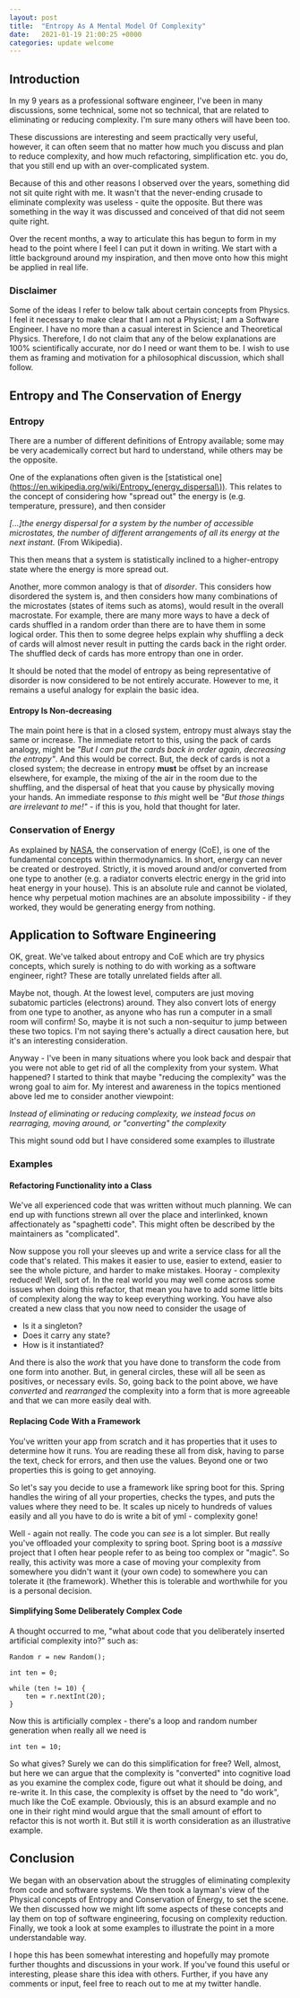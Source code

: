 ```yaml
---
layout: post
title:  "Entropy As A Mental Model Of Complexity"
date:   2021-01-19 21:00:25 +0000
categories: update welcome
---
```

## Introduction
In my 9 years as a professional software engineer, I've been in many discussions, some technical, some not so technical,
that are related to eliminating or reducing complexity. I'm sure many others will have been too.

These discussions are interesting and seem practically very useful, however, it can often seem that no matter
how much you discuss and plan to reduce complexity, and how much refactoring, simplification etc. you do, that you still
end up with an over-complicated system.

Because of this and other reasons I observed over the years, something did not sit quite right with me. It wasn't that
the never-ending crusade to eliminate complexity was useless - quite the opposite. But there was something in the way it was discussed
and conceived of that did not seem quite right.

Over the recent months, a way to articulate this has begun to form in my head to the point where I feel I can put it down in writing.
We start with a little background around my inspiration, and then move onto how this might be applied in real life.

### Disclaimer
Some of the ideas I refer to below talk about certain concepts from Physics. I feel it necessary to make clear that I am
not a Physicist; I am a Software Engineer. I have no more than a casual interest in Science and Theoretical Physics. Therefore,
I do not claim that any of the below explanations are 100% scientifically accurate, nor do I need or want them to be. I wish to use them
as framing and motivation for a philosophical discussion, which shall follow.

## Entropy and The Conservation of Energy

### Entropy
There are a number of different definitions of Entropy available; some may be very academically correct but hard to understand,
while others may be the opposite.

One of the explanations often given is the [statistical one](https://en.wikipedia.org/wiki/Entropy_(energy_dispersal\)).
This relates to the concept of considering how "spread out" the energy is (e.g. temperature, pressure), and then consider

*[...]the energy dispersal for a system by the number of accessible microstates, the number of different arrangements
of all its energy at the next instant.* (From Wikipedia).

This then means that a system is statistically inclined to a higher-entropy state where the energy is more spread out.

Another, more common analogy is that of *disorder*. This considers how disordered the system is, and then considers how many
combinations of the microstates (states of items such as atoms), would result in the overall macrostate. For example, 
there are many more ways to have a deck of cards shuffled in a random order than there are to have them in some logical order.
This then to some degree helps explain why shuffling a deck of cards will almost never result in putting the cards back in the right order.
The shuffled deck of cards has more entropy than one in order.

It should be noted that the model of entropy as being representative of disorder is now considered to be not entirely accurate.
However to me, it remains a useful analogy for explain the basic idea.

#### Entropy Is Non-decreasing
The main point here is that in a closed system, entropy must always stay the same or increase. The immediate retort to this,
using the pack of cards analogy, might be *"But I can put the cards back in order again, decreasing the entropy"*. And this would be correct.
But, the deck of cards is not a closed system; the decrease in entropy **must** be offset by an increase elsewhere, for example,
the mixing of the air in the room due to the shuffling, and the dispersal of heat that you cause by physically moving your hands.
An immediate response to *this* might well be *"But those things are irrelevant to me!"* - if this is you, hold that thought for later.

### Conservation of Energy
As explained by [NASA](https://www.grc.nasa.gov/WWW/K-12/airplane/thermo1f.html), the conservation of energy (CoE), is one
of the fundamental concepts within thermodynamics. In short, energy can never be created or destroyed. Strictly, it is moved around
and/or converted from one type to another (e.g. a radiator converts electric energy in the grid into heat energy in your house).
This is an absolute rule and cannot be violated, hence why perpetual motion machines are an absolute impossibility - if
they worked, they would be generating energy from nothing.

## Application to Software Engineering
OK, great. We've talked about entropy and CoE which are try physics concepts, which surely is nothing to do with working as a
software engineer, right? These are totally unrelated fields after all.

Maybe not, though. At the lowest level, computers are just moving subatomic particles (electrons) around. They also convert
lots of energy from one type to another, as anyone who has run a computer in a small room will confirm! So, maybe it is not
such a non-sequitur to jump between these two topics. I'm not saying there's actually a direct causation here, but it's
an interesting consideration.

Anyway - I've been in many situations where you look back and despair that you were not able to get rid of all the complexity
from your system. What happened? I started to think that maybe "reducing the complexity" was the wrong goal to aim for.
My interest and awareness in the topics mentioned above led me to consider another viewpoint:

*Instead of eliminating or reducing complexity, we instead focus on rearraging, moving around, or "converting" the complexity*

This might sound odd but I have considered some examples to illustrate

### Examples

#### Refactoring Functionality into a Class
We've all experienced code that was written without much planning. We can end up with functions strewn all over the place
and interlinked, known affectionately as "spaghetti code". This might often be described by the maintainers as "complicated".

Now suppose you roll your sleeves up and write a service class for all the code that's related. This makes it easier to use,
easier to extend, easier to see the whole picture, and harder to make mistakes. Hooray - complexity reduced! Well, sort of.
In the real world you may well come across some issues when doing this refactor, that mean you have to add some little bits of complexity
along the way to keep everything working. You have also created a new class that you now need to consider the usage of
- Is it a singleton?
- Does it carry any state?
- How is it instantiated?

And there is also the *work* that you have done to transform the code from one form into another. But, in general circles, these will all be seen as positives,
or necessary evils. So, going back to the point above, we have *converted* and *rearranged* the complexity into a form
that is more agreeable and that we can more easily deal with.

#### Replacing Code With a Framework
You've written your app from scratch and it has properties that it uses to determine how it runs. You are reading these all from disk,
having to parse the text, check for errors, and then use the values. Beyond one or two properties this is going to get annoying.

So let's say you decide to use a framework like spring boot for this. Spring handles the wiring of all your properties, checks the types,
and puts the values where they need to be. It scales up nicely to hundreds of values easily and all you have to do is write a bit of 
yml - complexity gone!

Well - again not really. The code you can *see* is a lot simpler. But really you've offloaded your complexity to spring boot.
Spring boot is a *massive* project that I often hear people refer to as being too complex or "magic". So really, this
activity was more a case of moving your complexity from somewhere you didn't want it (your own code) to somewhere you
can tolerate it (the framework). Whether this is tolerable and worthwhile for you is a personal decision.

#### Simplifying Some Deliberately Complex Code
A thought occurred to me, "what about code that you deliberately inserted artificial complexity into?" such as:

    Random r = new Random();
    
    int ten = 0;
    
    while (ten != 10) {
        ten = r.nextInt(20);
    }

Now this is artificially complex - there's a loop and random number generation when really all we need is

    int ten = 10;
    
So what gives? Surely we can do this simplification for free? Well, almost, but here we can argue that the complexity is
"converted" into cognitive load as you examine the complex code, figure out what it should be doing, and re-write it. In this case,
the complexity is offset by the need to "do work", much like the CoE example. Obviously, this is an absurd example and
no one in their right mind would argue that the small amount of effort to refactor this
is not worth it. But still it is worth consideration as an illustrative example.

## Conclusion
We began with an observation about the struggles of eliminating complexity from code and software systems. We then took
a layman's view of the Physical concepts of Entropy and Conservation of Energy, to set the scene. We then discussed how
we might lift some aspects of these concepts and lay them on top of software engineering, focusing on complexity reduction.
Finally, we took a look at some examples to illustrate the point in a more understandable way.

I hope this has been somewhat interesting and hopefully may promote further thoughts and discussions in your work.
If you've found this useful or interesting, please share this idea with others. Further, if you have any comments or input,
feel free to reach out to me at my twitter handle.